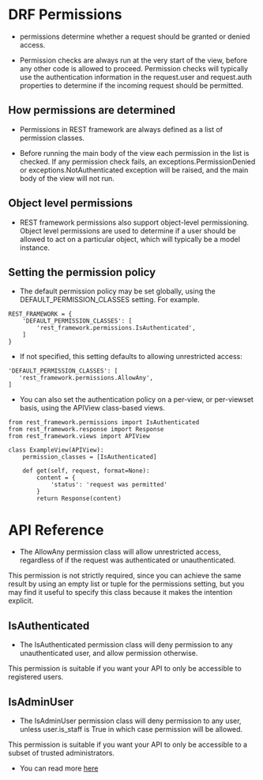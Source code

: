 # DRF Permissions

- permissions determine whether a request should be granted or denied access.

- Permission checks are always run at the very start of the view, before any other code is allowed to proceed. Permission checks will typically use the authentication information in the request.user and request.auth properties to determine if the incoming request should be permitted.

## How permissions are determined

- Permissions in REST framework are always defined as a list of permission classes.

- Before running the main body of the view each permission in the list is checked. If any permission check fails, an exceptions.PermissionDenied or exceptions.NotAuthenticated exception will be raised, and the main body of the view will not run.

## Object level permissions

- REST framework permissions also support object-level permissioning. Object level permissions are used to determine if a user should be allowed to act on a particular object, which will typically be a model instance.

## Setting the permission policy

- The default permission policy may be set globally, using the DEFAULT_PERMISSION_CLASSES setting. For example.

```
REST_FRAMEWORK = {
    'DEFAULT_PERMISSION_CLASSES': [
        'rest_framework.permissions.IsAuthenticated',
    ]
}
```

- If not specified, this setting defaults to allowing unrestricted access:

```
'DEFAULT_PERMISSION_CLASSES': [
   'rest_framework.permissions.AllowAny',
]
```

- You can also set the authentication policy on a per-view, or per-viewset basis, using the APIView class-based views.

```
from rest_framework.permissions import IsAuthenticated
from rest_framework.response import Response
from rest_framework.views import APIView

class ExampleView(APIView):
    permission_classes = [IsAuthenticated]

    def get(self, request, format=None):
        content = {
            'status': 'request was permitted'
        }
        return Response(content)
```

# API Reference

- The AllowAny permission class will allow unrestricted access, regardless of if the request was authenticated or unauthenticated.

This permission is not strictly required, since you can achieve the same result by using an empty list or tuple for the permissions setting, but you may find it useful to specify this class because it makes the intention explicit.

## IsAuthenticated

- The IsAuthenticated permission class will deny permission to any unauthenticated user, and allow permission otherwise.

This permission is suitable if you want your API to only be accessible to registered users.

## IsAdminUser

- The IsAdminUser permission class will deny permission to any user, unless user.is_staff is True in which case permission will be allowed.

This permission is suitable if you want your API to only be accessible to a subset of trusted administrators.

- You can read more [here](https://www.django-rest-framework.org/api-guide/permissions/)